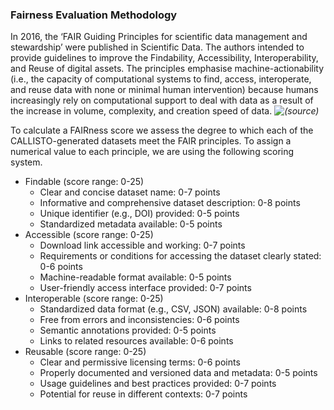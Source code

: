 ### Fairness Evaluation Methodology

In 2016, the ‘FAIR Guiding Principles for scientific data management and stewardship’ were published in Scientific Data. The authors intended to provide guidelines to improve the Findability, Accessibility, Interoperability, and Reuse of digital assets. The principles emphasise machine-actionability (i.e., the capacity of computational systems to find, access, interoperate, and reuse data with none or minimal human intervention) because humans increasingly rely on computational support to deal with data as a result of the increase in volume, complexity, and creation speed of data. _![(source)](https://www.go-fair.org/fair-principles/)_

To calculate a FAIRness score we assess the degree to which each of the CALLISTO-generated datasets meet the FAIR principles. To assign a numerical value to each principle, we are using the following scoring system.
* Findable (score range: 0-25)
  * Clear and concise dataset name: 0-7 points
  * Informative and comprehensive dataset description: 0-8 points
  * Unique identifier (e.g., DOI) provided: 0-5 points
  * Standardized metadata available: 0-5 points 
* Accessible (score range: 0-25)
  * Download link accessible and working: 0-7 points
  * Requirements or conditions for accessing the dataset clearly stated: 0-6 points
  * Machine-readable format available: 0-5 points
  * User-friendly access interface provided: 0-7 points
* Interoperable (score range: 0-25)
  * Standardized data format (e.g., CSV, JSON) available: 0-8 points
  * Free from errors and inconsistencies: 0-6 points
  * Semantic annotations provided: 0-5 points
  * Links to related resources available: 0-6 points
* Reusable (score range: 0-25)
  * Clear and permissive licensing terms: 0-6 points
  * Properly documented and versioned data and metadata: 0-5 points
  * Usage guidelines and best practices provided: 0-7 points
  * Potential for reuse in different contexts: 0-7 points



